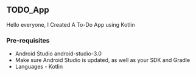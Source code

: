 ## TODO_App
Hello everyone, I Created A To-Do App using Kotlin
### Pre-requisites
* Android Studio android-studio-3.0
* Make sure Android Studio is updated, as well as your SDK and Gradle
* Languages - Kotlin
